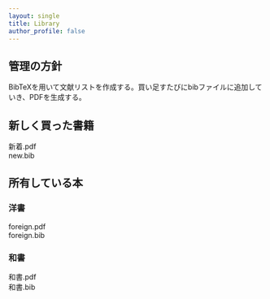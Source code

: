 ```yaml
---
layout: single
title: Library
author_profile: false
---
```

## 管理の方針
BibTeXを用いて文献リストを作成する。買い足すたびにbibファイルに追加していき、PDFを生成する。


## 新しく買った書籍

<i class="far fa-file-pdf"></i>  新着.pdf<br>
<i class="far fa-file-alt"></i>  new.bib


## 所有している本
### 洋書
<i class="far fa-file-pdf"></i>  foreign.pdf<br>
<i class="far fa-file-alt"></i>  foreign.bib
### 和書
<i class="far fa-file-pdf"></i>  和書.pdf<br>
<i class="far fa-file-alt"></i>  和書.bib